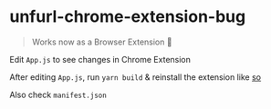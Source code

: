 # unfurl-chrome-extension-bug

> Works now as a Browser Extension 🎉

Edit `App.js` to see changes in Chrome Extension

After editing `App.js`, run `yarn build` & reinstall the extension like [so](https://stackoverflow.com/a/49769909)

Also check `manifest.json`

